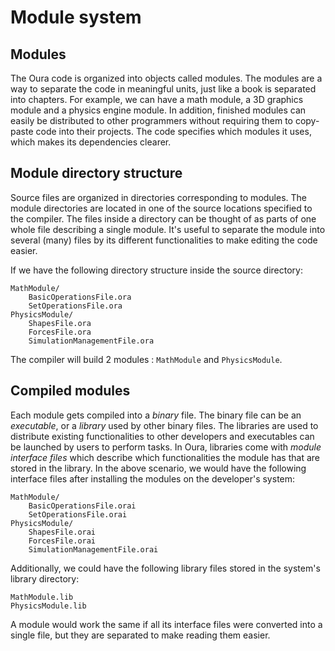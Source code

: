 # Module system

## Modules
The Oura code is organized into objects called modules. The modules are a way to separate the code in meaningful units, just like a book is separated into chapters. For example, we can have a math module, a 3D graphics module and a physics engine module. In addition, finished modules can easily be distributed to other programmers without requiring them to copy-paste code into their projects. The code specifies which modules it uses, which makes its dependencies clearer.

## Module directory structure
Source files are organized in directories corresponding to modules. The module directories are located in one of the source locations specified to the compiler. The files inside a directory can be thought of as parts of one whole file describing a single module. It's useful to separate the module into several (many) files by its different functionalities to make editing the code easier.

If we have the following directory structure inside the source directory:
```
MathModule/
    BasicOperationsFile.ora
    SetOperationsFile.ora
PhysicsModule/
    ShapesFile.ora
    ForcesFile.ora
    SimulationManagementFile.ora
```
The compiler will build 2 modules : `MathModule` and `PhysicsModule`.

## Compiled modules
Each module gets compiled into a *binary* file. The binary file can be an *executable*, or a *library* used by other binary files. The libraries are used to distribute existing functionalities to other developers and executables can be launched by users to perform tasks. In Oura, libraries come with *module interface files* which describe which functionalities the module has that are stored in the library. In the above scenario, we would have the following interface files after installing the modules on the developer's system:
```
MathModule/
    BasicOperationsFile.orai
    SetOperationsFile.orai
PhysicsModule/
    ShapesFile.orai
    ForcesFile.orai
    SimulationManagementFile.orai
```
Additionally, we could have the following library files stored in the system's library directory:
```
MathModule.lib
PhysicsModule.lib
```

A module would work the same if all its interface files were converted into a single file, but they are separated to make reading them easier.